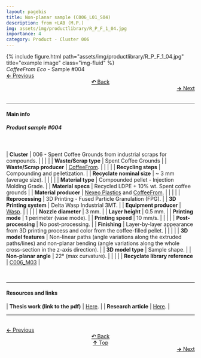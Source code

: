 ```yaml
---
layout: pagebis
title: Non-planar sample (C006_L01_S04)
description: from +LAB (M.P.)
img: assets/img/productlibrary/R_P_F_1_04.jpg
importance: 4
category: Product - Cluster 006
---
```

<div class="row">
    <div class="col-sm mt-3 mt-md-0">
        {% include figure.html path="assets/img/productlibrary/R_P_F_1_04.jpg" title="example image" class="img-fluid" %}
    </div>
</div>
<div class="caption">
    <i>CoffeeFrom Eco</i> - Sample #004
</div>

<div class="row justify-content-sm-center">
    <div class="col-sm-4 mt-3 mt-md-0" style="text-align:left">
  <a href="/projects/ProLi_C006_L01_S03/" target="_self"><b>←</b> Previous</a>
    </div>
    <div class="col-sm-4 mt-3 mt-md-0" style="text-align:center">
  <a href="/productlibrary/" target="_self"><b>↶</b> Back</a>
    </div>
    <div class="col-sm-4 mt-3 mt-md-0" style="text-align:right">
        <td align="right"><a href="/projects/ProLi_C006_L01_S05/" target="_self"><b>→</b> Next</a></td>
    </div>
</div>
<br>

<hr>
<h4><b>Main info</b></h4>
<h5>Product sample #004</h5>
<br>

| <b>Cluster</b>       | 006 - Spent Coffee Grounds from industrial scraps for compounds. |
|    |     |
| <b>Waste/Scrap type</b>       | Spent Coffee Grounds     |
| <b>Waste/Scrap producer</b>    | [CoffeeFrom](https://coffeefrom.it/).     |
|    |     |
| <b>Recycling steps</b>      | Compounding and pelletization.     |
| <b>Recyclate nominal size</b>       | ~ 3 mm (average size).    |
|    |     |
| <b>Material type</b>      | Compounded pellet - Injection Molding Grade. |
| <b>Material specs</b>       | Recycled LDPE + 10% wt. Spent coffee grounds     |
| <b>Material producer</b>   | [Nexeo Plastics](https://www.nexeoplastics.com/) and [CoffeeFrom](https://coffeefrom.it/).     |
|    |     |
| <b>Reprocessing</b>      | 3D Printing - Fused Particle Granulation (FPG). |
| <b>3D Printing system</b>      | Delta Wasp Industrial 3MT.    |
| <b>Equipment producer</b>   | [Wasp](https://www.3dwasp.com/).   |
|    |     |
| <b>Nozzle diameter</b>      | 3 mm. |
| <b>Layer height</b>      | 0.5 mm.    |
| <b>Printing mode</b>   | 1 perimeter (vase mode).   |
| <b>Printing speed</b>   | 10 mm/s.  |
|    |     |
| <b>Post-processing</b>      | No post-processing. |
| <b>Finishing</b>      | Layer-by-layer appearance from 3D printing process and color from the coffee-filled pellet.    |
|    |     |
| <b>3D model features</b>      | Non-linear paths (angle variations along the extruded paths/lines) and non-planar bending (angle variations along the whole cross-section in the z-axis direction).    |
| <b>3D model type</b>      | Sample shape.    |
| <b>Non-planar angle</b>      | 22° (max curvature).  |
|    |     |
| <b>Recyclate library reference</b>    | <a href="/projects/RecLi_C006_M03/" target="_blank">C006_M03</a>     |

<br>
<hr>
<h4><b>Resources and links</b></h4>

| <b>Thesis work (link to the pdf)</b>       | [Here](https://www.politesi.polimi.it/handle/10589/206349 ).   |
| <b>Research article</b>       | [Here](https://link.springer.com/article/10.1007/s00170-024-14214-2 ).   |

<hr>

<br>
<div class="row justify-content-sm-center">
    <div class="col-sm-3 mt-3 mt-md-0" style="text-align:left">
  <a href="/projects/ProLi_C006_L01_S03/" target="_self"><b>←</b> Previous</a>
    </div>
    <div class="col-sm-3 mt-3 mt-md-0" style="text-align:center">
  <a href="/productlibrary/" target="_self"><b>↶</b> Back</a>
    </div>
    <div class="col-sm-3 mt-3 mt-md-0" style="text-align:center">
  <a href="#" target="_self"><b>↑</b> Top</a>
    </div>
    <div class="col-sm-3 mt-3 mt-md-0" style="text-align:right">
        <td align="right"><a href="/projects/ProLi_C006_L01_S05/" target="_self"><b>→</b> Next</a></td>
    </div>
</div>
